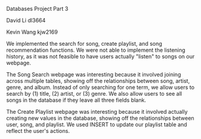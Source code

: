 Databases Project Part 3

David Li	dl3664

Kevin Wang	kjw2169

We implemented the search for song, create playlist, and song recommendation functions. We were not able to implement the listening history, as it was not feasible to have users actually "listen" to songs on our webpage.

The Song Search webpage was interesting because it involved joining across multiple tables, showing off the relationships between song, artist, genre, and album. Instead of only searching for one term, we allow users to search by (1) title, (2) artist, or (3) genre. We also allow users to see all songs in the database if they leave all three fields blank.

The Create Playlist webpage was interesting because it involved actually creating new values in the database, showing off the relationships between user, song, and playlist. We used INSERT to update our playlist table and reflect the user's actions.
